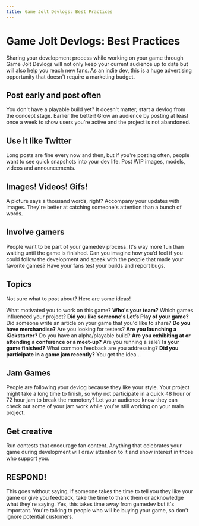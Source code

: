 ```yaml
---
title: Game Jolt Devlogs: Best Practices
---
```


# Game Jolt Devlogs: Best Practices <span class="jolticon jolticon-plug big"></span>

Sharing your development process while working on your game through Game Jolt Devlogs will not only keep your current audience up to date but will also help you reach new fans. As an indie dev, this is a huge advertising opportunity that doesn't require a marketing budget.

## Post early and post often
You don't have a playable build yet? It doesn't matter, start a devlog from the concept stage. Earlier the better! Grow an audience by posting at least once a week to show users you're active and the project is not abandoned.

## Use it like Twitter
Long posts are fine every now and then, but if you're posting often, people want to see quick snapshots into your dev life. Post WIP images, models, videos and announcements.

## Images! Videos! Gifs!
A picture says a thousand words, right? Accompany your updates with images. They're better at catching someone's attention than a bunch of words.

## Involve gamers
People want to be part of your gamedev process. It's way more fun than waiting until the game is finished. Can you imagine how you’d feel if you could follow the development and speak with the people that made your favorite games? Have your fans test your builds and report bugs.

## Topics
Not sure what to post about? Here are some ideas!

What motivated you to work on this game? **Who's your team?** Which games influenced your project? **Did you like someone's Let’s Play of your game?** Did someone write an article on your game that you'd like to share? **Do you have merchandise?** Are you looking for testers? **Are you launching a Kickstarter?** Do you have an alpha/playable build? **Are you exhibiting at or attending a conference or a meet-up?** Are you running a sale? **Is your game finished?** What common feedback are you addressing? **Did you participate in a game jam recently?** You get the idea…

## Jam Games
People are following your devlog because they like your style. Your project might take a long time to finish, so why not participate in a quick 48 hour or 72 hour jam to break the monotony? Let your audience know they can check out some of your jam work while you're still working on your main project.

## Get creative
Run contests that encourage fan content. Anything that celebrates your game during development will draw attention to it and show interest in those who support you.

## RESPOND!
This goes without saying, if someone takes the time to tell you they like your game or give you feedback, take the time to thank them or acknowledge what they're saying. Yes, this takes time away from gamedev but it's important. You're talking to people who will be buying your game, so don't ignore potential customers.

